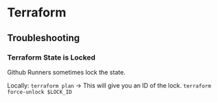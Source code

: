 # Terraform

## Troubleshooting

### Terraform State is Locked

Github Runners sometimes lock the state.

Locally:
`terraform plan` -> This will give you an ID of the lock.
`terraform force-unlock $LOCK_ID`
